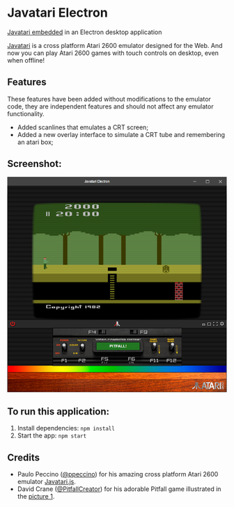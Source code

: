 # Javatari Electron

[Javatari embedded](https://github.com/ppeccin/javatari.js/tree/master/release/stable/5.0/embedded) in an Electron desktop application

[Javatari](http://javatari.org/) is a cross platform Atari 2600 emulator designed for the Web.
And now you can play Atari 2600 games with touch controls on desktop, even when offline!

## Features

These features have been added without modifications to the emulator code, they are independent features and should not affect any emulator functionality.

- Added scanlines that emulates a CRT screen;
- Added a new overlay interface to simulate a CRT tube and remembering an atari box;

## Screenshot:

<img src="img/screenshot.png" alt="Javatari Electron" width="784px">

## To run this application:

1. Install dependencies: `npm install`
2. Start the app: `npm start`

## Credits
- Paulo Peccino ([@ppeccino](https://twitter.com/ppeccin)) for his amazing cross platform Atari 2600 emulator [Javatari.js](http://javatari.org/).
- David Crane ([@PitfallCreator](https://twitter.com/pitfallcreator)) for his adorable Pitfall game
illustrated in the [picture 1](https://github.com/arcostasi/javatari-electron/blob/master/img/screenshot.png?raw=true).
